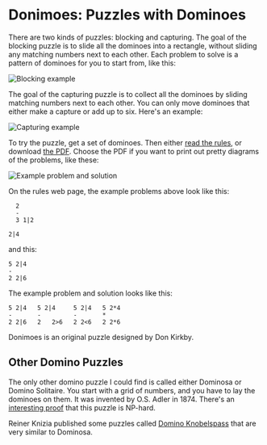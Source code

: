 # Donimoes: Puzzles with Dominoes
There are two kinds of puzzles: blocking and capturing. The goal of the
blocking puzzle is to slide all the dominoes into a rectangle, without sliding
any matching numbers next to each other. Each problem to solve is a pattern of
dominoes for you to start from, like this:

![Blocking example]

The goal of the capturing puzzle is to collect all the dominoes by sliding
matching numbers next to each other. You can only move dominoes that either
make a capture or add up to six. Here's an example:

![Capturing example]

To try the puzzle, get a set of dominoes. Then either [read the rules][rules],
or download [the PDF][pdf]. Choose the PDF if you want to print out pretty
diagrams of the problems, like these:

![Example problem and solution][solution example]

On the rules web page, the example problems above look like this:

      2    
      -
      3 1|2
    
    2|4    

and this:

    5 2|4
    -
    2 2|6

The example problem and solution looks like this:

    5 2|4   5 2|4     5 2|4   5 2*4
    -       -         -       *
    2 2|6   2   2>6   2 2<6   2 2*6

Donimoes is an original puzzle designed by Don Kirkby.

[rules]: https://donkirkby.github.com/donimoes/rules.html
[Blocking example]: https://donkirkby.github.com/donimoes/blocking_example.png
[Capturing example]: https://donkirkby.github.com/donimoes/capturing_example.png
[solution example]: http://donkirkby.github.com/donimoes/solution_example.png
[pdf]: https://donkirkby.github.com/donimoes/donimoes.pdf

## Other Domino Puzzles
The only other domino puzzle I could find is called either Dominosa or Domino
Solitaire. You start with a grid of numbers, and you have to lay the dominoes
on them. It was invented by O.S. Adler in 1874. There's an
[interesting proof][proof] that this puzzle is NP-hard.

Reiner Knizia published some puzzles called [Domino Knobelspass][knizia]
that are very similar to Dominosa.

[proof]: http://cs.stackexchange.com/q/16850/40884
[knizia]: https://boardgamegeek.com/boardgame/36738/domino-knobelspass
